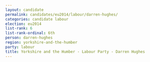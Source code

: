 ```yaml
---
layout: candidate
permalink: candidates/eu2014/labour/darren-hughes/
categories: candidate labour
election: eu2014
list-rank: 6
list-rank-ordinal: 6th
person: darren-hughes
region: yorkshire-and-the-humber
party: labour
title: Yorkshire and the Humber - Labour Party - Darren Hughes
---
```


